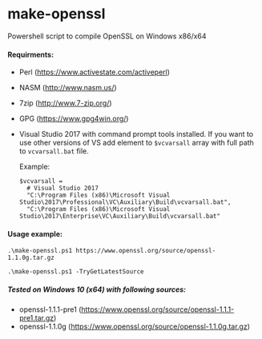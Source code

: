 # make-openssl
Powershell script to compile OpenSSL on Windows x86/x64

#### Requirments:
- Perl (https://www.activestate.com/activeperl)
- NASM (http://www.nasm.us/)
- 7zip (http://www.7-zip.org/)
- GPG (https://www.gpg4win.org/)
- Visual Studio 2017 with command prompt tools installed.
  If you want to use other versions of VS add element to `$vcvarsall` array with full path to `vcvarsall.bat` file.
  
  Example:
  ```
  $vcvarsall =
    # Visual Studio 2017
    "C:\Program Files (x86)\Microsoft Visual Studio\2017\Professional\VC\Auxiliary\Build\vcvarsall.bat",
    "C:\Program Files (x86)\Microsoft Visual Studio\2017\Enterprise\VC\Auxiliary\Build\vcvarsall.bat"
  ```      

#### Usage example:
  `.\make-openssl.ps1 https://www.openssl.org/source/openssl-1.1.0g.tar.gz`

  `.\make-openssl.ps1 -TryGetLatestSource`

##### Tested on Windows 10 (x64) with following sources:
- openssl-1.1.1-pre1 (https://www.openssl.org/source/openssl-1.1.1-pre1.tar.gz)
- openssl-1.1.0g (https://www.openssl.org/source/openssl-1.1.0g.tar.gz)
